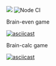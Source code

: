 <a href="https://codeclimate.com/github/karmaKiller3352/frontend-project-lvl1/maintainability"><img src="https://api.codeclimate.com/v1/badges/344eb22b820630bb0c5f/maintainability" /></a>
![Node CI](https://github.com/karmaKiller3352/frontend-project-lvl1/workflows/Node%20CI/badge.svg?event=push)

Brain-even game

[![asciicast](https://asciinema.org/a/i0ToUacvFmEdj1IxfSaToKxql.svg)](https://asciinema.org/a/i0ToUacvFmEdj1IxfSaToKxql)

Brain-calc game

[![asciicast](https://asciinema.org/a/IyzAhPlp7GnN0FrDp6w9RwOXN.svg)](https://asciinema.org/a/IyzAhPlp7GnN0FrDp6w9RwOXN)
